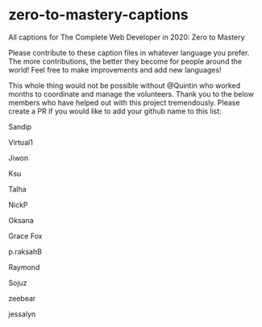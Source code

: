 # zero-to-mastery-captions
All captions for The Complete Web Developer in 2020: Zero to Mastery

Please contribute to these caption files in whatever language you prefer. The more contributions, the better they become for people around the world! Feel free to make improvements and add new languages!

This whole thing would not be possible without @Quintin who worked months to coordinate and manage the volunteers. Thank you to the below members who have helped out with this project tremendously. Please create a PR if you would like to add your github name to this list:

Sandip

Virtual1

Jiwon

Ksu

Talha

NickP

Oksana

Grace Fox

p.raksahB

Raymond

Sojuz

zeebear

jessalyn
